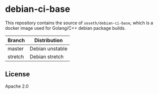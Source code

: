 # debian-ci-base

This repository contains the source of `soseth/debian-ci-base`, which is a
docker image used for Golang/C++ debian package builds.

|Branch|Distribution|
|------|------------|
|master|Debian unstable|
|stretch|Debian stretch|

## License
Apache 2.0
